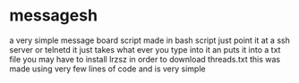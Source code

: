 # messagesh
a very simple message board script made in bash script just point it at a ssh server or telnetd 
it just takes what ever you type into it an puts it into a txt file you may have to install lrzsz 
in order to download threads.txt this was made using very few lines of code and is very simple
